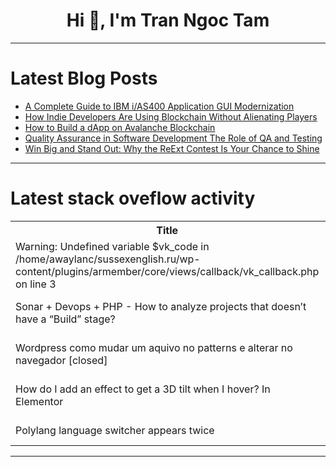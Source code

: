 <h1 align="center">Hi 👋, I'm Tran Ngoc Tam</h1>

---

# Latest Blog Posts 
<!-- BLOG-POST-LIST:START -->
- [A Complete Guide to IBM i/AS400 Application GUI Modernization](https://dev.to/vijendra22/a-complete-guide-to-ibm-ias400-application-gui-modernization-42j3)
- [How Indie Developers Are Using Blockchain Without Alienating Players](https://dev.to/raiden_studio/how-indie-developers-are-using-blockchain-without-alienating-players-4j62)
- [How to Build a dApp on Avalanche Blockchain](https://dev.to/ritu_singh_6e2cfac692d116/how-to-build-a-dapp-on-avalanche-blockchain-3jfa)
- [Quality Assurance in Software Development The Role of QA and Testing](https://dev.to/max_services/quality-assurance-in-software-development-the-role-of-qa-and-testing-1jgp)
- [Win Big and Stand Out: Why the ReExt Contest Is Your Chance to Shine](https://dev.to/sencha_reext/win-big-and-stand-out-why-the-reext-contest-is-your-chance-to-shine-4h5g)
<!-- BLOG-POST-LIST:END -->

---

# Latest stack oveflow activity
<table>
  <tr><th>Title</th><th>Link</th></tr>
  <!-- STACKOVERFLOW:START --><tr><td>Warning: Undefined variable $vk_code in /home/awaylanc/sussexenglish.ru/wp-content/plugins/armember/core/views/callback/vk_callback.php on line 3</td><td>https://stackoverflow.com/questions/79472802/warning-undefined-variable-vk-code-in-home-awaylanc-sussexenglish-ru-wp-conte</td></tr><tr><td>Sonar + Devops + PHP - How to analyze projects that doesn’t have a “Build” stage?</td><td>https://stackoverflow.com/questions/79472657/sonar-devops-php-how-to-analyze-projects-that-doesn-t-have-a-build-stage</td></tr><tr><td>Wordpress como mudar um aquivo no patterns e alterar no navegador [closed]</td><td>https://stackoverflow.com/questions/79472645/wordpress-como-mudar-um-aquivo-no-patterns-e-alterar-no-navegador</td></tr><tr><td>How do I add an effect to get a 3D tilt when I hover? In Elementor</td><td>https://stackoverflow.com/questions/79472567/how-do-i-add-an-effect-to-get-a-3d-tilt-when-i-hover-in-elementor</td></tr><tr><td>Polylang language switcher appears twice</td><td>https://stackoverflow.com/questions/79472452/polylang-language-switcher-appears-twice</td></tr><!-- STACKOVERFLOW:END -->
</table>

---


